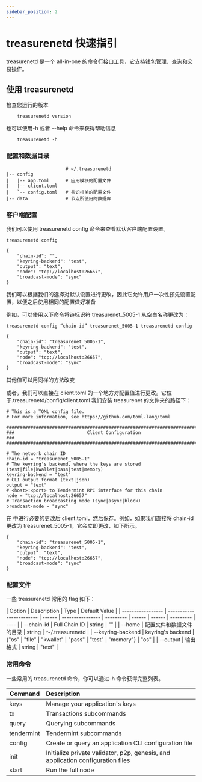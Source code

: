 ```yaml
---
sidebar_position: 2
---
```


# treasurenetd 快速指引

treasurenetd 是一个 all-in-one 的命令行接口工具，它支持钱包管理、查询和交易操作。

## 使用 treasurenetd

检查您运行的版本

```shell
    treasurenetd version
```

也可以使用-h 或者 --help 命令来获得帮助信息

```shell
    treasurenetd -h
```

### 配置和数据目录

```shell
                      # ~/.treasurenetd
|-- config
|   |-- app.toml      # 应用模块的配置文件
|   |-- client.toml
|   `-- config.toml   # 共识相关的配置文件
|-- data              # 节点所使用的数据库

```

### 客户端配置

我们可以使用 treasurenetd config 命令来查看默认客户端配置设置。

```shell
treasurenetd config

{
	"chain-id": "",
	"keyring-backend": "test",
	"output": "text",
	"node": "tcp://localhost:26657",
	"broadcast-mode": "sync"
}
```

我们可以根据我们的选择对默认设置进行更改，因此它允许用户一次性预先设置配置，以便之后使用相同的配置做好准备

例如，可以使用以下命令将链标识符 treasurenet_5005-1 从空白名称更改为：

```shell
treasurenetd config “chain-id” treasurenet_5005-1 treasurenetd config

{
	"chain-id": "treasurenet_5005-1",
	"keyring-backend": "test",
	"output": "text",
	"node": "tcp://localhost:26657",
	"broadcast-mode": "sync"
}
```

其他值可以用同样的方法改变

或者，我们可以直接在 client.toml 的一个地方对配置值进行更改。它位于.treasurenetd/config/client.toml 我们安装 treasurenet 的文件夹的路径下：

```shell
# This is a TOML config file.
# For more information, see https://github.com/toml-lang/toml

###############################################################################
###                           Client Configuration                            ###
###############################################################################

# The network chain ID
chain-id = "treasurenet_5005-1"
# The keyring's backend, where the keys are stored (test|file|kwallet|pass|test|memory)
keyring-backend = "test"
# CLI output format (text|json)
output = "text"
# <host>:<port> to Tendermint RPC interface for this chain
node = "tcp://localhost:26657"
# Transaction broadcasting mode (sync|async|block)
broadcast-mode = "sync"
```

在 中进行必要的更改后 client.toml，然后保存。例如，如果我们直接将 chain-id 更改为 treasurenet_5005-1，它会立即更改，如下所示。

```shell
{
	"chain-id": "treasurenet_5005-1",
	"keyring-backend": "test",
	"output": "text",
	"node": "tcp://localhost:26657",
	"broadcast-mode": "sync"
}
```

### 配置文件

一些 treasurenetd 常用的 flag 如下：

| Option            | Description              | Type   | Default Value    |
| ----------------- | ------------------------ | ------ | ---------------- | --------- | ------ | ------ | --------- | ---- |
| --chain-id        | Full Chain ID            | string | ""               |
| --home            | 配置文件和数据文件的目录 | string | ～/.treasurenetd |
| --keyring-backend | keyring's backend        | {"os"  | "file"           | "kwallet" | "pass" | "test" | "memory"} | "os" |
| --output          | 输出格式                 | string | "text"           |

### 常用命令

一些常用的 treasurenetd 命令，你可以通过-h 命令获得完整列表。

| Command    | Description                                                                     |
| ---------- | :------------------------------------------------------------------------------ |
| keys       | Manage your application's keys                                                  |
| tx         | Transactions subcommands                                                        |
| query      | Querying subcommands                                                            |
| tendermint | Tendermint subcommands                                                          |
| config     | Create or query an application CLI configuration file                           |
| init       | Initialize private validator, p2p, genesis, and application configuration files |
| start      | Run the full node                                                               |
